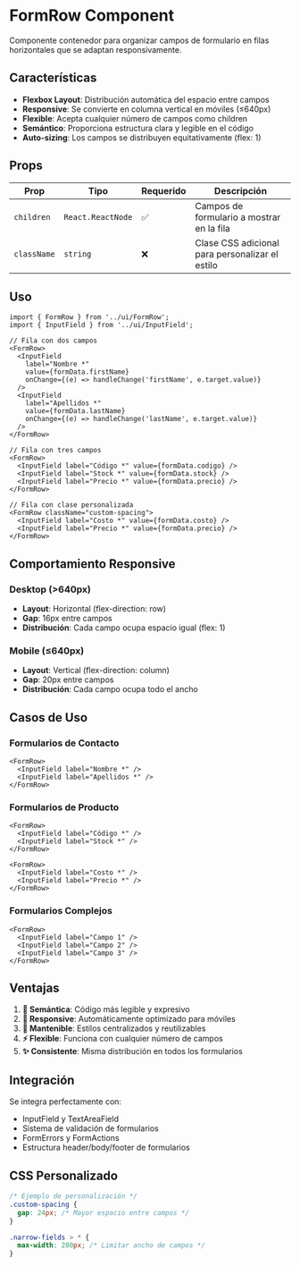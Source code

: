 # FormRow Component

Componente contenedor para organizar campos de formulario en filas horizontales que se adaptan responsivamente.

## Características

- **Flexbox Layout**: Distribución automática del espacio entre campos
- **Responsive**: Se convierte en columna vertical en móviles (≤640px)
- **Flexible**: Acepta cualquier número de campos como children
- **Semántico**: Proporciona estructura clara y legible en el código
- **Auto-sizing**: Los campos se distribuyen equitativamente (flex: 1)

## Props

| Prop | Tipo | Requerido | Descripción |
|------|------|-----------|-------------|
| `children` | `React.ReactNode` | ✅ | Campos de formulario a mostrar en la fila |
| `className` | `string` | ❌ | Clase CSS adicional para personalizar el estilo |

## Uso

```tsx
import { FormRow } from '../ui/FormRow';
import { InputField } from '../ui/InputField';

// Fila con dos campos
<FormRow>
  <InputField
    label="Nombre *"
    value={formData.firstName}
    onChange={(e) => handleChange('firstName', e.target.value)}
  />
  <InputField
    label="Apellidos *"
    value={formData.lastName}
    onChange={(e) => handleChange('lastName', e.target.value)}
  />
</FormRow>

// Fila con tres campos
<FormRow>
  <InputField label="Código *" value={formData.codigo} />
  <InputField label="Stock *" value={formData.stock} />
  <InputField label="Precio *" value={formData.precio} />
</FormRow>

// Fila con clase personalizada
<FormRow className="custom-spacing">
  <InputField label="Costo *" value={formData.costo} />
  <InputField label="Precio *" value={formData.precio} />
</FormRow>
```

## Comportamiento Responsive

### Desktop (>640px)
- **Layout**: Horizontal (flex-direction: row)
- **Gap**: 16px entre campos
- **Distribución**: Cada campo ocupa espacio igual (flex: 1)

### Mobile (≤640px)
- **Layout**: Vertical (flex-direction: column)
- **Gap**: 20px entre campos
- **Distribución**: Cada campo ocupa todo el ancho

## Casos de Uso

### Formularios de Contacto
```tsx
<FormRow>
  <InputField label="Nombre *" />
  <InputField label="Apellidos *" />
</FormRow>
```

### Formularios de Producto
```tsx
<FormRow>
  <InputField label="Código *" />
  <InputField label="Stock *" />
</FormRow>

<FormRow>
  <InputField label="Costo *" />
  <InputField label="Precio *" />
</FormRow>
```

### Formularios Complejos
```tsx
<FormRow>
  <InputField label="Campo 1" />
  <InputField label="Campo 2" />
  <InputField label="Campo 3" />
</FormRow>
```

## Ventajas

1. **🎯 Semántica**: Código más legible y expresivo
2. **📱 Responsive**: Automáticamente optimizado para móviles
3. **🔧 Mantenible**: Estilos centralizados y reutilizables
4. **⚡ Flexible**: Funciona con cualquier número de campos
5. **✨ Consistente**: Misma distribución en todos los formularios

## Integración

Se integra perfectamente con:
- InputField y TextAreaField
- Sistema de validación de formularios
- FormErrors y FormActions
- Estructura header/body/footer de formularios

## CSS Personalizado

```css
/* Ejemplo de personalización */
.custom-spacing {
  gap: 24px; /* Mayor espacio entre campos */
}

.narrow-fields > * {
  max-width: 200px; /* Limitar ancho de campos */
}
```
